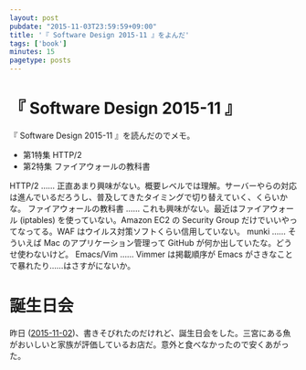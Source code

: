 ```yaml
---
layout: post
pubdate: "2015-11-03T23:59:59+09:00"
title: '『 Software Design 2015-11 』をよんだ'
tags: ['book']
minutes: 15
pagetype: posts
---
```

# 『 Software Design 2015-11 』

『 Software Design 2015-11 』を読んだのでメモ。

- 第1特集 HTTP/2
- 第2特集 ファイアウォールの教科書

HTTP/2 …… 正直あまり興味がない。概要レベルでは理解。サーバーやらの対応は進んでいるだろうし、普及してきたタイミングで切り替えていく、くらいかな。
ファイアウォールの教科書 …… これも興味がない。最近はファイアウォール (iptables) を使っていない。Amazon EC2 の Security Group だけでいいやってなってる。WAF はウイルス対策ソフトくらい信用していない。
munki …… そういえば Mac のアプリケーション管理って GitHub が何か出していたな。どうせ使わないけど。
Emacs/Vim …… Vimmer は掲載順序が Emacs がさきなことで暴れたり……はさすがにないか。

# 誕生日会

昨日 ([2015-11-02][])、書きそびれたのだけれど、誕生日会をした。三宮にある魚がおいしいと家族が評価しているお店だ。意外と食べなかったので安くあがった。

[2015-11-02]: http://blog.bouzuya.net/2015/11/02/
